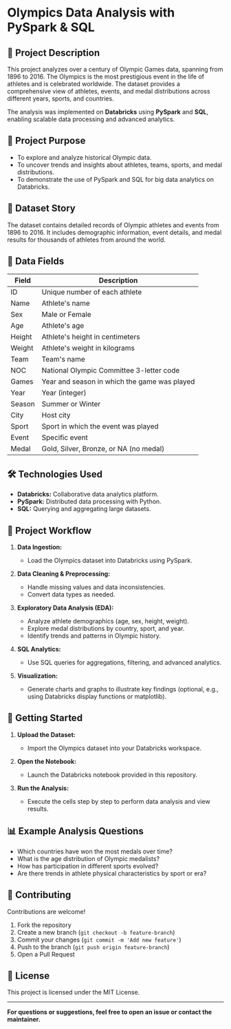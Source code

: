 # Olympics Data Analysis with PySpark & SQL

## 🏅 Project Description

This project analyzes over a century of Olympic Games data, spanning from 1896 to 2016. The Olympics is the most prestigious event in the life of athletes and is celebrated worldwide. The dataset provides a comprehensive view of athletes, events, and medal distributions across different years, sports, and countries.

The analysis was implemented on **Databricks** using **PySpark** and **SQL**, enabling scalable data processing and advanced analytics.

## 🎯 Project Purpose

- To explore and analyze historical Olympic data.
- To uncover trends and insights about athletes, teams, sports, and medal distributions.
- To demonstrate the use of PySpark and SQL for big data analytics on Databricks.

## 📂 Dataset Story

The dataset contains detailed records of Olympic athletes and events from 1896 to 2016. It includes demographic information, event details, and medal results for thousands of athletes from around the world.

## 📝 Data Fields

| Field   | Description                                                        |
|---------|--------------------------------------------------------------------|
| ID      | Unique number of each athlete                                      |
| Name    | Athlete's name                                                     |
| Sex     | Male or Female                                                     |
| Age     | Athlete's age                                                      |
| Height  | Athlete's height in centimeters                                    |
| Weight  | Athlete's weight in kilograms                                      |
| Team    | Team's name                                                        |
| NOC     | National Olympic Committee 3-letter code                           |
| Games   | Year and season in which the game was played                       |
| Year    | Year (integer)                                                     |
| Season  | Summer or Winter                                                   |
| City    | Host city                                                          |
| Sport   | Sport in which the event was played                                |
| Event   | Specific event                                                     |
| Medal   | Gold, Silver, Bronze, or NA (no medal)                             |

## 🛠️ Technologies Used

- **Databricks:** Collaborative data analytics platform.
- **PySpark:** Distributed data processing with Python.
- **SQL:** Querying and aggregating large datasets.

## 🚦 Project Workflow

1. **Data Ingestion:**  
   - Load the Olympics dataset into Databricks using PySpark.

2. **Data Cleaning & Preprocessing:**  
   - Handle missing values and data inconsistencies.
   - Convert data types as needed.

3. **Exploratory Data Analysis (EDA):**  
   - Analyze athlete demographics (age, sex, height, weight).
   - Explore medal distributions by country, sport, and year.
   - Identify trends and patterns in Olympic history.

4. **SQL Analytics:**  
   - Use SQL queries for aggregations, filtering, and advanced analytics.

5. **Visualization:**  
   - Generate charts and graphs to illustrate key findings (optional, e.g., using Databricks display functions or matplotlib).

## 🚀 Getting Started

1. **Upload the Dataset:**  
   - Import the Olympics dataset into your Databricks workspace.

2. **Open the Notebook:**  
   - Launch the Databricks notebook provided in this repository.

3. **Run the Analysis:**  
   - Execute the cells step by step to perform data analysis and view results.

## 📊 Example Analysis Questions

- Which countries have won the most medals over time?
- What is the age distribution of Olympic medalists?
- How has participation in different sports evolved?
- Are there trends in athlete physical characteristics by sport or era?

## 🤝 Contributing

Contributions are welcome!  
1. Fork the repository  
2. Create a new branch (`git checkout -b feature-branch`)  
3. Commit your changes (`git commit -m 'Add new feature'`)  
4. Push to the branch (`git push origin feature-branch`)  
5. Open a Pull Request

## 📄 License

This project is licensed under the MIT License.

---

**For questions or suggestions, feel free to open an issue or contact the maintainer.**

